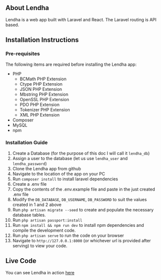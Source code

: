## About Lendha

Lendha is a web app built with Laravel and React. The Laravel routing is API based.

## Installation Instructions

### Pre-requisites

The following items are required before installing the Lendha app:

* PHP
	* BCMath PHP Extension
	* Ctype PHP Extension
	* JSON PHP Extension
	* Mbstring PHP Extension
	* OpenSSL PHP Extension
	* PDO PHP Extension
	* Tokenizer PHP Extension
	* XML PHP Extension
* Composer
* MySQL
* npm

### Installation Guide

1. Create a Database (for the purpose of this doc I will call it `lendha_db`)
2. Assign a user to the database (let us use `lendha_user` and `lendha_password`)
3. Clone the Lendha app from github
4. Navigate to the location of the app on your PC
5. Run `composer install` to install laravel dependencies
6. Create a .env file 
7. Copy the contents of the .env.example file and paste in the just created .env file
8. Modify the `DB_DATABASE`, `DB_USERNAME`, `DB_PASSWORD` to suit the values created in 1 and 2 above
9. Run `php artisan migrate --seed` to create and populate the necessary database tables.
10. Run `php artisan passport:install`
11. Run `npm install && npm run dev` to install npm dependencies and compile the development code.
12. Run `php artisan serve` to run the code on your browser
13. Navigate to `http://127.0.0.1:8000` (or whichever url is provided after serving) to view your code.

## Live Code
You can see Lendha in action [here](https://lendha.com)
